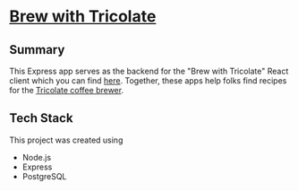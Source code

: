 # [Brew with Tricolate](https://www.brewwithtricolate.com/)

## Summary 

This Express app serves as the backend for the "Brew with Tricolate" React client which you can find [here](https://github.com/noahthedev/tricolate-client). Together, these apps help folks find recipes for the [Tricolate coffee brewer](https://tricolate.com).

## Tech Stack

This project was created using 
* Node.js
* Express
* PostgreSQL

##
